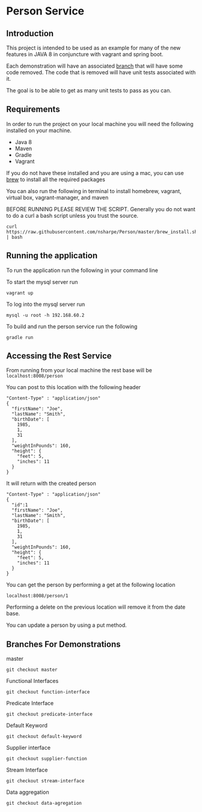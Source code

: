 # Person Service

## Introduction
This project is intended to be used as an example for many of the new features in JAVA 8 in conjuncture with vagrant and spring boot.

Each demonstration will have an associated [branch](https://github.com/nsharpe/Person#branches-for-demonstrations) that will have some code removed.  The code that is removed will have unit tests associated with it.

The goal is to be able to get as many unit tests to pass as you can.

## Requirements
In order to run the project on your local machine you will need the following installed on your machine.
* Java 8
* Maven
* Gradle
* Vagrant

If you do not have these installed and you are using a mac, you can use [brew](http://brew.sh/) to install all the required packages

You can also run the following in terminal to install homebrew, vagrant, virtual box, vagrant-manager, and maven

BEFORE RUNNING PLEASE REVIEW THE SCRIPT.  Generally you do not want to do a curl a bash script unless you trust the source.

```
curl https://raw.githubusercontent.com/nsharpe/Person/master/brew_install.sh | bash
```

## Running the application
To run the application run the following in your command line

To start the mysql server run
```
vagrant up
```
To log into the mysql server run 
```
mysql -u root -h 192.168.60.2
```

To build and run the person service run the following
```
gradle run
```

## Accessing the Rest Service

From running from your local machine the rest base will be ``` localhost:8008/person  ```

You can post to this location with the following header
```
"Content-Type" : "application/json"
{
  "firstName": "Joe",
  "lastName": "Smith",
  "birthDate": [
    1985,
    1,
    31
  ],
  "weightInPounds": 160,
  "height": {
    "feet": 5,
    "inches": 11
  }
}
```

It will return with the created person
```
"Content-Type" : "application/json"
{
  "id":1
  "firstName": "Joe",
  "lastName": "Smith",
  "birthDate": [
    1985,
    1,
    31
  ],
  "weightInPounds": 160,
  "height": {
    "feet": 5,
    "inches": 11
  }
}
```

You can get the person by performing a get at the following location
```
localhost:8008/person/1
```

Performing a delete on the previous location will remove it from the date base.

You can update a person by using a put method.

## Branches For Demonstrations
master
```
git checkout master
```

Functional Interfaces
```
git checkout function-interface
```

Predicate Interface
```
git checkout predicate-interface
```

Default Keyword
```
git checkout default-keyword
```

Supplier interface
```
git checkout supplier-function
```

Stream Interface
```
git checkout stream-interface
```

Data aggregation 
```
git checkout data-agregation
```